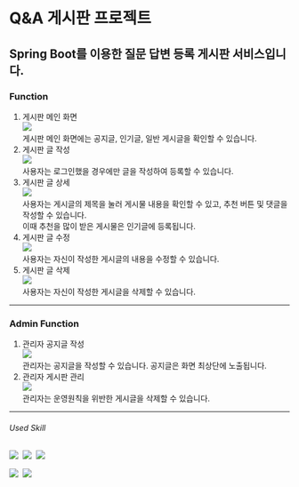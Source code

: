 # Q&A 게시판 프로젝트
## Spring Boot를 이용한 질문 답변 등록 게시판 서비스입니다. 
### Function
<ol>
    <li>게시판 메인 화면
        <br/>
        <img src="https://github.com/9619pjw/springbootboard/assets/97871451/4ef97c1b-4a18-46dc-9952-ffd0d3be6145">
        <br/>
        게시판 메인 화면에는 공지글, 인기글, 일반 게시글을 확인할 수 있습니다.
        <br/>
    </li>
    <li>게시판 글 작성
        <br/>
        <img src="https://github.com/9619pjw/springbootboard/assets/97871451/ac5e4d8c-bab7-4d3e-8ad9-4818e9d2518b">
        <br/>
        사용자는 로그인했을 경우에만 글을 작성하여 등록할 수 있습니다.
        <br/>
    </li>
    <li>게시판 글 상세
        <br/>
        <img src ="https://github.com/9619pjw/springbootboard/assets/97871451/02a77067-1c5c-4c5f-bbbe-dadce1a31631">
        <br/>
        사용자는 게시글의 제목을 눌러 게시물 내용을 확인할 수 있고, 추천 버튼 및 댓글을 작성할 수 있습니다. 
        <br/>
        이때 추천을 많이 받은 게시물은 인기글에 등록됩니다.
        <br/>
    </li>
    <li>게시판 글 수정
        <br/>
        <img src="https://github.com/9619pjw/springbootboard/assets/97871451/a71a4437-ce74-4373-99de-f4536aa0bf51">
        <br/>
        사용자는 자신이 작성한 게시글의 내용을 수정할 수 있습니다.
        <br/>
    </li>
    <li>게시판 글 삭제
        <br/>
        <img src="https://github.com/9619pjw/springbootboard/assets/97871451/3876857a-cd5f-4b7a-8dbe-9e05f94c2ce7">
        <br/>
        사용자는 자신이 작성한 게시글을 삭제할 수 있습니다.
        <br/>
    </li>
</ol>

------------
### Admin Function
<ol>
    <li>관리자 공지글 작성
        <br/>
        <img src="https://github.com/9619pjw/springbootboard/assets/97871451/a4a070b4-1e58-487e-92b2-fd512377cdaa">
        <br/>
        관리자는 공지글을 작성할 수 있습니다. 공지글은 화면 최상단에 노출됩니다.
        <br/>
    </li>
    <li>관리자 게시판 관리
        <br/>
        <img src="https://github.com/9619pjw/springbootboard/assets/97871451/dc8226e7-d143-425b-a7b4-c29c96ece275">
        <br/>
        관리자는 운영원칙을 위반한 게시글을 삭제할 수 있습니다.
        <br/>
    </li>
</ol>

------------
###### Used Skill
<p>
<img src="https://img.shields.io/badge/Java-007396?style=for-the-badge&logo=OpenJDK&logoColor=white"/>&nbsp;
<img src="https://img.shields.io/badge/Spring-6DB33F?style=for-the-badge&logo=Spring&logoColor=green">&nbsp;
<img src="https://img.shields.io/badge/Spring Boot-6DB33F?style=for-the-badge&logo=Spring Boot&logoColor=yellow">&nbsp;
</p>

<p>
<img src="https://img.shields.io/badge/Next.js-000000?style=for-the-badge&logo=Next.js&logoColor=white">&nbsp;
<img src="https://img.shields.io/badge/Tailwind CSS-06B6D4?style=for-the-badge&logo=Tailwind CSS&logoColor=white">&nbsp;
</p>
